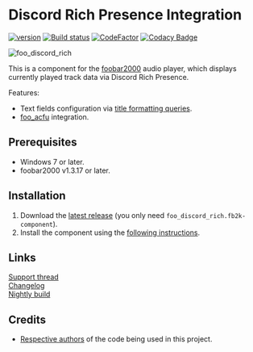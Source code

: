 # Discord Rich Presence Integration
[![version][version_badge]][changelog] [![Build status][appveyor_badge]](https://ci.appveyor.com/project/TheQwertiest/foo-discord-rich/branch/master) [![CodeFactor][codefactor_badge]](https://www.codefactor.io/repository/github/theqwertiest/foo_discord_rich/overview/master) [![Codacy Badge][codacy_badge]](https://app.codacy.com/app/qwertiest/foo_discord_rich?utm_source=github.com&utm_medium=referral&utm_content=TheQwertiest/foo_discord_rich&utm_campaign=Badge_Grade_Dashboard) 

![foo_discord_rich](https://i.imgur.com/OPLvsku.png)

This is a component for the [foobar2000](https://www.foobar2000.org) audio player, which displays currently played track data via Discord Rich Presence.

Features:
- Text fields configuration via [title formatting queries](http://wiki.hydrogenaud.io/index.php?title=Foobar2000:Title_Formatting_Reference).
- [foo_acfu](https://acfu.3dyd.com) integration.

## Prerequisites

- Windows 7 or later.
- foobar2000 v1.3.17 or later.

## Installation

1. Download the [latest release](https://github.com/TheQwertiest/foo_discord_rich/releases/latest) (you only need `foo_discord_rich.fb2k-component`).
1. Install the component using the [following instructions](http://wiki.hydrogenaud.io/index.php?title=Foobar2000:How_to_install_a_component).

## Links
[Support thread](https://hydrogenaud.io/index.php/topic,116860.new.html)  
[Changelog][changelog]  
[Nightly build](https://ci.appveyor.com/api/projects/theqwertiest/foo-discord-rich/artifacts/_result%2FWin32_Release%2Ffoo_discord_rich.fb2k-component?branch=master&job=Configuration%3A%20Release)

## Credits
- [Respective authors](THIRD_PARTY_NOTICES.md) of the code being used in this project.

[changelog]: CHANGELOG.md
[version_badge]: https://img.shields.io/github/release/theqwertiest/foo_discord_rich.svg
[appveyor_badge]: https://ci.appveyor.com/api/projects/status/t5bhoxmfgavhq81m/branch/master?svg=true
[codacy_badge]: https://api.codacy.com/project/badge/Grade/319298ca5bd64a739d1e70e3e27d59ab
[codefactor_badge]: https://www.codefactor.io/repository/github/theqwertiest/foo_discord_rich/badge/master
